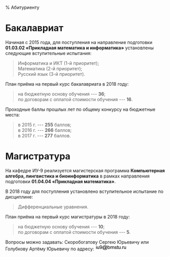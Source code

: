 % Абитуриенту

# Бакалавриат

Начиная с 2015 года, для поступления на направление подготовки **01.03.02 «Прикладная математика и информатика»** установлены следующие вступительные испытания:

> Информатика и ИКТ (1-й приоритет);<br>
> Математика (2-й приоритет);<br>
> Русский язык (3-й приоритет).

План приёма на первый курс бакалавриата в 2018 году:

> на бюджетную основу обучения --- **36**;<br>
> по договорам с оплатой стоимости обучения --- **16**.

Проходные баллы прошлых лет по общему конкурсу на бюджетные места:

> в 2015 г. --- **255** баллов;<br>
> в 2016 г. --- **266** баллов;<br>
> в 2017 г. --- **277** баллов.

# Магистратура

На кафедре ИУ-9 реализуется магистерская программа **Компьютерная алгебра, лингвистика и биоинформатика** в рамках направления подготовки **01.04.04 «Прикладная математика»**.

В 2018 году для поступления установлено вступительное испытание по дисциплине:

> Дифференциальные уравнения.

План приёма на первый курс магистратуры в 2018 году:

> на бюджетную основу обучения --- **10**;<br>
> по договорам с оплатой стоимости обучения --- **5**.

Вопросы можно задавать: Скоробогатову Сергею Юрьевичу или Голубкову Артёму Юрьевичу по адресу: ![`iu9`&nbsp;*@&nbsp;--&nbsp;"собака"&nbsp;`bmstu`&nbsp;*точка*&nbsp;`ru`](img/email.png)
